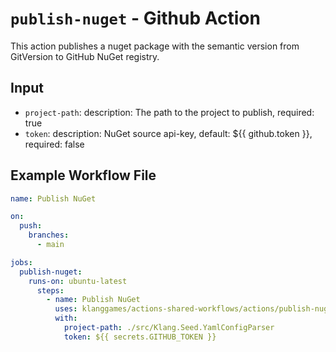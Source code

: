 # `publish-nuget` - **Github Action**

This action publishes a nuget package with the semantic version from GitVersion to GitHub NuGet registry.

## Input

* `project-path`:
    description: The path to the project to publish,
    required: true
* `token`:
    description: NuGet source api-key,
    default: ${{ github.token }},
    required: false

## Example Workflow File

```yaml
name: Publish NuGet

on:
  push:
    branches:
      - main

jobs:
  publish-nuget:
    runs-on: ubuntu-latest
      steps:
        - name: Publish NuGet
          uses: klanggames/actions-shared-workflows/actions/publish-nuget@v2
          with:
            project-path: ./src/Klang.Seed.YamlConfigParser
            token: ${{ secrets.GITHUB_TOKEN }}
```
